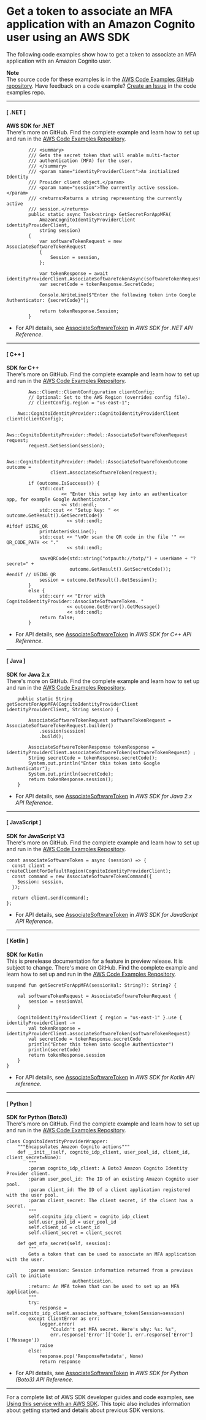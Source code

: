 # Get a token to associate an MFA application with an Amazon Cognito user using an AWS SDK<a name="example_cognito-identity-provider_AssociateSoftwareToken_section"></a>

The following code examples show how to get a token to associate an MFA application with an Amazon Cognito user\.

**Note**  
The source code for these examples is in the [AWS Code Examples GitHub repository](https://github.com/awsdocs/aws-doc-sdk-examples)\. Have feedback on a code example? [Create an Issue](https://github.com/awsdocs/aws-doc-sdk-examples/issues/new/choose) in the code examples repo\. 

------
#### [ \.NET ]

**AWS SDK for \.NET**  
 There's more on GitHub\. Find the complete example and learn how to set up and run in the [AWS Code Examples Repository](https://github.com/awsdocs/aws-doc-sdk-examples/tree/main/dotnetv3/Cognito#code-examples)\. 
  

```
        /// <summary>
        /// Gets the secret token that will enable multi-factor
        /// authentication (MFA) for the user.
        /// </summary>
        /// <param name="identityProviderClient">An initialized Identity
        /// Provider client object.</param>
        /// <param name="session">The currently active session.</param>
        /// <returns>Returns a string representing the currently active
        /// session.</returns>
        public static async Task<string> GetSecretForAppMFA(
            AmazonCognitoIdentityProviderClient identityProviderClient,
            string session)
        {
            var softwareTokenRequest = new AssociateSoftwareTokenRequest
            {
                Session = session,
            };

            var tokenResponse = await identityProviderClient.AssociateSoftwareTokenAsync(softwareTokenRequest);
            var secretCode = tokenResponse.SecretCode;

            Console.WriteLine($"Enter the following token into Google Authenticator: {secretCode}");

            return tokenResponse.Session;
        }
```
+  For API details, see [AssociateSoftwareToken](https://docs.aws.amazon.com/goto/DotNetSDKV3/cognito-idp-2016-04-18/AssociateSoftwareToken) in *AWS SDK for \.NET API Reference*\. 

------
#### [ C\+\+ ]

**SDK for C\+\+**  
 There's more on GitHub\. Find the complete example and learn how to set up and run in the [AWS Code Examples Repository](https://github.com/awsdocs/aws-doc-sdk-examples/tree/main/cpp/example_code/cognito#code-examples)\. 
  

```
        Aws::Client::ClientConfiguration clientConfig;
        // Optional: Set to the AWS Region (overrides config file).
        // clientConfig.region = "us-east-1";

    Aws::CognitoIdentityProvider::CognitoIdentityProviderClient client(clientConfig);

        Aws::CognitoIdentityProvider::Model::AssociateSoftwareTokenRequest request;
        request.SetSession(session);

        Aws::CognitoIdentityProvider::Model::AssociateSoftwareTokenOutcome outcome =
                client.AssociateSoftwareToken(request);

        if (outcome.IsSuccess()) {
            std::cout
                    << "Enter this setup key into an authenticator app, for example Google Authenticator."
                    << std::endl;
            std::cout << "Setup key: " << outcome.GetResult().GetSecretCode()
                      << std::endl;
#ifdef USING_QR
            printAsterisksLine();
            std::cout << "\nOr scan the QR code in the file '" << QR_CODE_PATH << "."
                      << std::endl;

            saveQRCode(std::string("otpauth://totp/") + userName + "?secret=" +
                       outcome.GetResult().GetSecretCode());
#endif // USING_QR
            session = outcome.GetResult().GetSession();
        }
        else {
            std::cerr << "Error with CognitoIdentityProvider::AssociateSoftwareToken. "
                      << outcome.GetError().GetMessage()
                      << std::endl;
            return false;
        }
```
+  For API details, see [AssociateSoftwareToken](https://docs.aws.amazon.com/goto/SdkForCpp/cognito-idp-2016-04-18/AssociateSoftwareToken) in *AWS SDK for C\+\+ API Reference*\. 

------
#### [ Java ]

**SDK for Java 2\.x**  
 There's more on GitHub\. Find the complete example and learn how to set up and run in the [AWS Code Examples Repository](https://github.com/awsdocs/aws-doc-sdk-examples/tree/main/javav2/example_code/cognito#readme)\. 
  

```
    public static String getSecretForAppMFA(CognitoIdentityProviderClient identityProviderClient, String session) {

        AssociateSoftwareTokenRequest softwareTokenRequest = AssociateSoftwareTokenRequest.builder()
            .session(session)
            .build();

        AssociateSoftwareTokenResponse tokenResponse = identityProviderClient.associateSoftwareToken(softwareTokenRequest) ;
        String secretCode = tokenResponse.secretCode();
        System.out.println("Enter this token into Google Authenticator");
        System.out.println(secretCode);
        return tokenResponse.session();
    }
```
+  For API details, see [AssociateSoftwareToken](https://docs.aws.amazon.com/goto/SdkForJavaV2/cognito-idp-2016-04-18/AssociateSoftwareToken) in *AWS SDK for Java 2\.x API Reference*\. 

------
#### [ JavaScript ]

**SDK for JavaScript V3**  
 There's more on GitHub\. Find the complete example and learn how to set up and run in the [AWS Code Examples Repository](https://github.com/awsdocs/aws-doc-sdk-examples/tree/main/javascriptv3/example_code/cognito#code-examples)\. 
  

```
const associateSoftwareToken = async (session) => {
  const client = createClientForDefaultRegion(CognitoIdentityProviderClient);
  const command = new AssociateSoftwareTokenCommand({
    Session: session,
  });

  return client.send(command);
};
```
+  For API details, see [AssociateSoftwareToken](https://docs.aws.amazon.com/AWSJavaScriptSDK/v3/latest/clients/client-cognito-identity-provider/classes/associatesoftwaretokencommand.html) in *AWS SDK for JavaScript API Reference*\. 

------
#### [ Kotlin ]

**SDK for Kotlin**  
This is prerelease documentation for a feature in preview release\. It is subject to change\.
 There's more on GitHub\. Find the complete example and learn how to set up and run in the [AWS Code Examples Repository](https://github.com/awsdocs/aws-doc-sdk-examples/tree/main/kotlin/services/cognito#code-examples)\. 
  

```
suspend fun getSecretForAppMFA(sessionVal: String?): String? {

    val softwareTokenRequest = AssociateSoftwareTokenRequest {
        session = sessionVal
    }

    CognitoIdentityProviderClient { region = "us-east-1" }.use { identityProviderClient ->
        val tokenResponse = identityProviderClient.associateSoftwareToken(softwareTokenRequest)
        val secretCode = tokenResponse.secretCode
        println("Enter this token into Google Authenticator")
        println(secretCode)
        return tokenResponse.session
    }
}
```
+  For API details, see [AssociateSoftwareToken](https://github.com/awslabs/aws-sdk-kotlin#generating-api-documentation) in *AWS SDK for Kotlin API reference*\. 

------
#### [ Python ]

**SDK for Python \(Boto3\)**  
 There's more on GitHub\. Find the complete example and learn how to set up and run in the [AWS Code Examples Repository](https://github.com/awsdocs/aws-doc-sdk-examples/tree/main/python/example_code/cognito#code-examples)\. 
  

```
class CognitoIdentityProviderWrapper:
    """Encapsulates Amazon Cognito actions"""
    def __init__(self, cognito_idp_client, user_pool_id, client_id, client_secret=None):
        """
        :param cognito_idp_client: A Boto3 Amazon Cognito Identity Provider client.
        :param user_pool_id: The ID of an existing Amazon Cognito user pool.
        :param client_id: The ID of a client application registered with the user pool.
        :param client_secret: The client secret, if the client has a secret.
        """
        self.cognito_idp_client = cognito_idp_client
        self.user_pool_id = user_pool_id
        self.client_id = client_id
        self.client_secret = client_secret

    def get_mfa_secret(self, session):
        """
        Gets a token that can be used to associate an MFA application with the user.

        :param session: Session information returned from a previous call to initiate
                        authentication.
        :return: An MFA token that can be used to set up an MFA application.
        """
        try:
            response = self.cognito_idp_client.associate_software_token(Session=session)
        except ClientError as err:
            logger.error(
                "Couldn't get MFA secret. Here's why: %s: %s",
                err.response['Error']['Code'], err.response['Error']['Message'])
            raise
        else:
            response.pop('ResponseMetadata', None)
            return response
```
+  For API details, see [AssociateSoftwareToken](https://docs.aws.amazon.com/goto/boto3/cognito-idp-2016-04-18/AssociateSoftwareToken) in *AWS SDK for Python \(Boto3\) API Reference*\. 

------

For a complete list of AWS SDK developer guides and code examples, see [Using this service with an AWS SDK](sdk-general-information-section.md)\. This topic also includes information about getting started and details about previous SDK versions\.